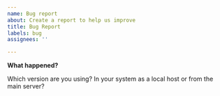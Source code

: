 ```yaml
---
name: Bug report
about: Create a report to help us improve
title: Bug Report
labels: bug
assignees: ''

---
```


**What happened?**

<!--State the problem accurately. Tell me if this is a security issue or something else, such as not redirecting the short link to the main site-->

Which version are you using? In your system as a local host or from the main server?
